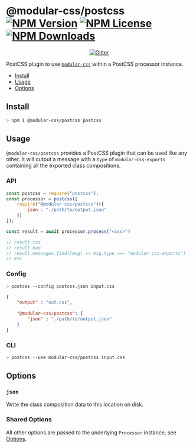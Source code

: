@modular-css/postcss [![NPM Version](https://img.shields.io/npm/v/@modular-css/postcss.svg)](https://www.npmjs.com/package/@modular-css/postcss) [![NPM License](https://img.shields.io/npm/l/@modular-css/postcss.svg)](https://www.npmjs.com/package/@modular-css/postcss) [![NPM Downloads](https://img.shields.io/npm/dm/@modular-css/postcss.svg)](https://www.npmjs.com/package/postcss-modular-css)
===========

<p align="center">
    <a href="https://gitter.im/modular-css/modular-css"><img src="https://img.shields.io/gitter/room/modular-css/modular-css.svg" alt="Gitter" /></a>
</p>

PostCSS plugin to use [`modular-css`](https://github.com/tivac/modular-css) within a PostCSS processor instance.

- [Install](#install)
- [Usage](#usage)
- [Options](#options)

## Install

```bash
> npm i @modular-css/postcss postcss
```

## Usage

`@modular-css/postcss` provides a PostCSS plugin that can be used like any other. It will output a message with a `type` of `modular-css-exports` containing all the exported class compositions.

### API

```js
const postcss = require("postcss");
const processor = postcss([
    require("@modular-css/postcss")({
        json : "./path/to/output.json"
    })
]);

const result = await processor.process("<css>")

// result.css
// result.map
// result.messages.find((msg) => msg.type === "modular-css-exports")
// etc
```

### Config

```bash
> postcss --config postcss.json input.css
```

```json
{
    "output" : "out.css",
    
    "@modular-css/postcss": {
        "json" : "./path/to/output.json"
    }
}

```

### CLI

```bash
> postcss --use modular-css/postcss input.css
```

## Options

### `json`

Write the class composition data to this location on disk.

### Shared Options

All other options are passed to the underlying `Processor` instance, see [Options](../processor/README.md#options).
